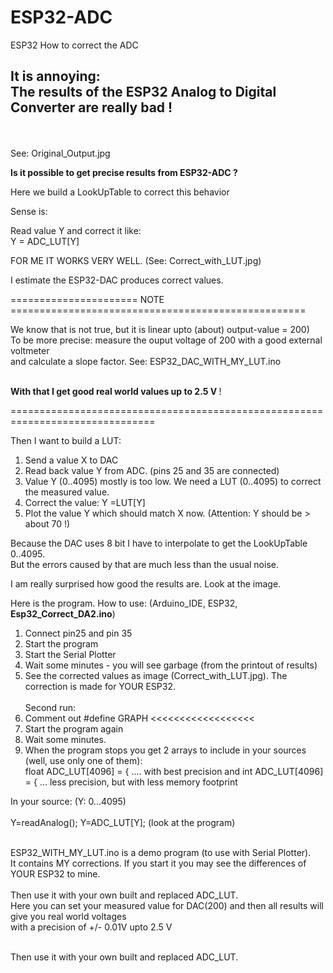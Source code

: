 # ESP32-ADC
ESP32 How to correct the ADC

<h2>It is annoying:<br> The results of the ESP32 Analog to Digital Converter are really bad !</h2><br><br>
See: Original_Output.jpg<br>

<b>Is it possible to get precise results from ESP32-ADC ?</b><br>

Here we build a LookUpTable to correct this behavior<br>

Sense is:

Read value Y and correct it like:<br>
   Y = ADC_LUT[Y] <br>


FOR ME IT WORKS VERY WELL. (See: Correct_with_LUT.jpg)


I estimate the ESP32-DAC produces correct values.<br>

====================== NOTE ===================================================<br>

  We know that is not true, but it is linear upto (about) output-value = 200)<br>
  To be more precise: measure the ouput voltage of 200 with a good external voltmeter<br>
  and calculate a slope factor. See: ESP32_DAC_WITH_MY_LUT.ino<br><br>
  
  <b>With that I get good real world values up to 2.5 V </b>!<br>

===============================================================================<br>


Then I want to build a LUT: <br>

1) Send a value X to DAC
2) Read back value Y from ADC. (pins 25 and 35 are connected)
3) Value Y (0..4095) mostly is too low. We need a LUT (0..4095) to correct the measured value.
4) Correct the value: Y =LUT[Y]
5) Plot the value Y which should match X now. (Attention: Y should be > about 70 !)

Because the DAC uses 8 bit I have to interpolate to get the LookUpTable 0..4095. <br>
But the errors caused by that are much less than the usual noise. <br>


I am really surprised how good the results are. Look at the image. <br>

Here is the program.
How to use: (Arduino_IDE, ESP32,  <b>Esp32_Correct_DA2.ino</b>)
1) Connect pin25 and pin 35
2) Start the program
3) Start the Serial Plotter
4) Wait some minutes - you will see garbage (from the printout of results)
5) See the corrected values as image (Correct_with_LUT.jpg). The correction is made for YOUR ESP32.<br><br>
Second run:<br>
6) Comment out #define GRAPH   <<<<<<<<<<<<<<<<<<
7) Start the program again
8) Wait some minutes.
9) When the program stops you get 2 arrays to include in your sources (well, use only one of them):<br>
   float ADC_LUT[4096] = { .... with best precision
and
     int ADC_LUT[4096] = { ... less precision, but with less memory footprint

In your source: (Y: 0...4095) <br><br>
      Y=readAnalog(); Y=ADC_LUT[Y]; (look at the program)<br><br>

ESP32_WITH_MY_LUT.ino is a demo program (to use with Serial Plotter).<br>
It contains MY corrections. If you start it you may see the differences of YOUR ESP32 to mine.<br><br>
Then use it with your own built and replaced ADC_LUT.<br>
Here you can set your measured value for DAC(200) and then all results will give you real world voltages<br>
with a precision of +/- 0.01V upto 2.5 V<br><br>

Then use it with your own built and replaced ADC_LUT.<br>

